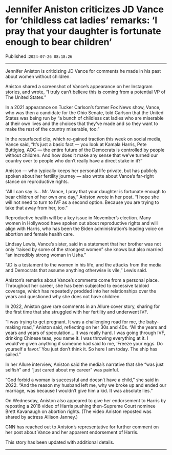 # Jennifer Aniston criticizes JD Vance for ‘childless cat ladies’ remarks: ‘I pray that your daughter is fortunate enough to bear children’

Published :`2024-07-26 08:18:26`

---

Jennifer Aniston is criticizing JD Vance for comments he made in his past about women without children.

Aniston shared a screenshot of Vance’s appearance on her Instagram stories, and wrote, “I truly can’t believe this is coming from a potential VP of The United States.”

In a 2021 appearance on Tucker Carlson’s former Fox News show, Vance, who was then a candidate for the Ohio Senate, told Carlson that the United States was being run by “a bunch of childless cat ladies who are miserable at their own lives and the choices that they’ve made and so they want to make the rest of the country miserable, too.”

In the resurfaced clip, which re-gained traction this week on social media, Vance said, “It’s just a basic fact — you look at Kamala Harris, Pete Buttigieg, AOC — the entire future of the Democrats is controlled by people without children. And how does it make any sense that we’ve turned our country over to people who don’t really have a direct stake in it?”

Aniston — who typically keeps her personal life private, but has publicly spoken about her fertility journey — also wrote about Vance’s far-right stance on reproductive rights.

“All I can say is… Mr. Vance, I pray that your daughter is fortunate enough to bear children of her own one day,” Aniston wrote in her post. “I hope she will not need to turn to IVF as a second option. Because you are trying to take that away from her, too.”

Reproductive health will be a key issue in November’s election. Many women in Hollywood have spoken out about reproductive rights and will align with Harris, who has been the Biden administration’s leading voice on abortion and female health care.

Lindsay Lewis, Vance’s sister, said in a statement that her brother was not only “raised by some of the strongest women” she knows but also married “an incredibly strong woman in Usha.”

“JD is a testament to the women in his life, and the attacks from the media and Democrats that assume anything otherwise is vile,” Lewis said.

Aniston’s remarks about Vance’s comments come from a personal place. Throughout her career, she has been subjected to excessive tabloid coverage, which has repeatedly prodded into her relationships over the years and questioned why she does not have children.

In 2022, Aniston gave rare comments in an Allure cover story, sharing for the first time that she struggled with her fertility and underwent IVF.

“I was trying to get pregnant. It was a challenging road for me, the baby-making road,” Aniston said, reflecting on her 30s and 40s. “All the years and years and years of speculation… It was really hard. I was going through IVF, drinking Chinese teas, you name it. I was throwing everything at it. I would’ve given anything if someone had said to me, ‘Freeze your eggs. Do yourself a favor.’ You just don’t think it. So here I am today. The ship has sailed.”

In her Allure interview, Aniston said the media’s narrative that she “was just selfish” and “just cared about my career” was painful.

“God forbid a woman is successful and doesn’t have a child,” she said in 2022. “And the reason my husband left me, why we broke up and ended our marriage, was because I wouldn’t give him a kid. It was absolute lies.”

On Wednesday, Aniston also appeared to give her endorsement to Harris by reposting a 2018 video of Harris pushing then-Supreme Court nominee Brett Kavanaugh on abortion rights. (The video Aniston reposted was shared by actress Allison Janney.)

CNN has reached out to Aniston’s representative for further comment on her post about Vance and her apparent endorsement of Harris.

This story has been updated with additional details.

---

